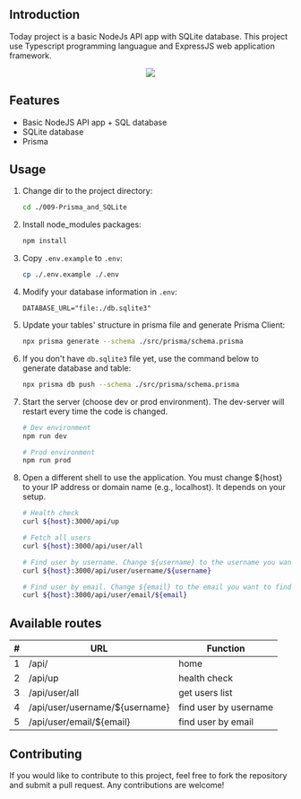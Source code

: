 ## Introduction
Today project is a basic NodeJs API app with SQLite database. This project use Typescript programming languague and ExpressJS web application framework.

<p align="center">
  <a href="https://skillicons.dev">
    <img src="https://skillicons.dev/icons?i=nodejs,express,typescript,sqlite,prisma&perline=10"/>
  </a>
</p>


## Features
- Basic NodeJS API app + SQL database
- SQLite database
- Prisma


## Usage
1.  Change dir to the project directory:
    ```bash
    cd ./009-Prisma_and_SQLite
    ```

2.  Install node_modules packages:
    ```bash
    npm install
    ```

3. Copy `.env.example` to `.env`:
    ```bash
    cp ./.env.example ./.env
    ```

4.  Modify your database information in `.env`:
    ```properties
    DATABASE_URL="file:./db.sqlite3"
    ```

5.  Update your tables' structure in prisma file and generate Prisma Client:
    ```bash
    npx prisma generate --schema ./src/prisma/schema.prisma 
    ```

6.  If you don't have `db.sqlite3` file yet, use the command below to generate database and table:
    ```bash
    npx prisma db push --schema ./src/prisma/schema.prisma 
    ```

7.  Start the server (choose dev or prod environment). The dev-server will restart every time the code is changed.
    ```bash
    # Dev environment
    npm run dev

    # Prod environment
    npm run prod
    ```
    
8.  Open a different shell to use the application. You must change ${host} to your IP address or domain name (e.g., localhost). It depends on your setup.
    ```bash
    # Health check
    curl ${host}:3000/api/up

    # Fetch all users
    curl ${host}:3000/api/user/all

    # Find user by username. Change ${username} to the username you want to find.
    curl ${host}:3000/api/user/username/${username}

    # Find user by email. Change ${email} to the email you want to find.
    curl ${host}:3000/api/user/email/${email}
    ```


## Available routes
<div align="center">
  <table>
    <thead>
      <tr>
        <th>#</th>
        <th>URL</th>
        <th>Function</th>
      </tr>
    </thead>
    <tbody>
      <tr>
        <td>1</td>
        <td>/api/</td>
        <td>home</td>
      </tr>
      <tr>
        <td>2</td>
        <td>/api/up</td>
        <td>health check</td>
      </tr>
      <tr>
        <td>3</td>
        <td>/api/user/all</td>
        <td>get users list</td>
      </tr>      <tr>
        <td>4</td>
        <td>/api/user/username/${username}</td>
        <td>find user by username</td>
      </tr>
      <tr>
        <td>5</td>
        <td>/api/user/email/${email}</td>
        <td>find user by email</td>
      </tr>
    </tbody>
  </table>
</div>


## Contributing
If you would like to contribute to this project, feel free to fork the repository and submit a pull request. Any contributions are welcome!